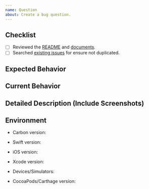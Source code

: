 ```yaml
---
name: Question
about: Create a bug question.
---
```


## Checklist
- [ ] Reviewed the [README](https://github.com/ra1028/Carbon/blob/master/README.md) and [documents](https://ra1028.github.io/Carbon).  
- [ ] Searched [existing issues](https://github.com/ra1028/Carbon/issues) for ensure not duplicated.  

## Expected Behavior
<!--- Tell us what should happen -->

## Current Behavior
<!--- Tell us what happens instead of the expected behavior -->

## Detailed Description (Include Screenshots)
<!--- Provide a detailed description of your question -->

## Environment
- Carbon version:

- Swift version:

- iOS version:

- Xcode version:

- Devices/Simulators:

- CocoaPods/Carthage version:
